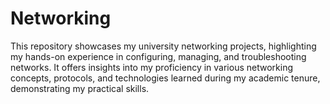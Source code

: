 # Networking
This  repository showcases my university networking projects, highlighting my hands-on experience in configuring, managing, and troubleshooting networks. It offers insights into my proficiency in various networking concepts, protocols, and technologies learned during my academic tenure, demonstrating my practical skills.
